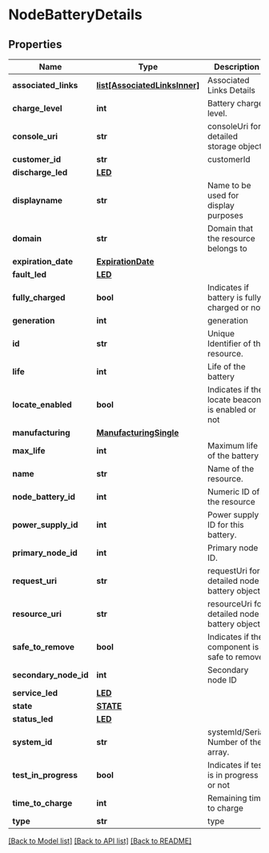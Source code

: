 # NodeBatteryDetails

## Properties
Name | Type | Description | Notes
------------ | ------------- | ------------- | -------------
**associated_links** | [**list[AssociatedLinksInner]**](AssociatedLinksInner.md) | Associated Links Details | [optional] 
**charge_level** | **int** | Battery charge level. | [optional] 
**console_uri** | **str** | consoleUri for detailed storage object | [optional] 
**customer_id** | **str** | customerId | [optional] 
**discharge_led** | [**LED**](LED.md) |  | [optional] 
**displayname** | **str** | Name to be used for display purposes | [optional] 
**domain** | **str** | Domain that the resource belongs to | [optional] 
**expiration_date** | [**ExpirationDate**](ExpirationDate.md) |  | [optional] 
**fault_led** | [**LED**](LED.md) |  | [optional] 
**fully_charged** | **bool** | Indicates if battery is fully charged or not | [optional] 
**generation** | **int** | generation | [optional] 
**id** | **str** | Unique Identifier of the resource. | [optional] 
**life** | **int** | Life of the battery | [optional] 
**locate_enabled** | **bool** | Indicates if the locate beacon is enabled or not | [optional] 
**manufacturing** | [**ManufacturingSingle**](ManufacturingSingle.md) |  | [optional] 
**max_life** | **int** | Maximum life of the battery | [optional] 
**name** | **str** | Name of the resource. | [optional] 
**node_battery_id** | **int** | Numeric ID of the resource | [optional] 
**power_supply_id** | **int** | Power supply ID for this battery. | [optional] 
**primary_node_id** | **int** | Primary node ID. | [optional] 
**request_uri** | **str** | requestUri for detailed node battery object | [optional] 
**resource_uri** | **str** | resourceUri for detailed node battery object | [optional] 
**safe_to_remove** | **bool** | Indicates if the component is safe to remove | [optional] 
**secondary_node_id** | **int** | Secondary node ID | [optional] 
**service_led** | [**LED**](LED.md) |  | [optional] 
**state** | [**STATE**](STATE.md) |  | [optional] 
**status_led** | [**LED**](LED.md) |  | [optional] 
**system_id** | **str** | systemId/Serial Number  of the array. | [optional] 
**test_in_progress** | **bool** | Indicates if test is in progress or not | [optional] 
**time_to_charge** | **int** | Remaining time to charge | [optional] 
**type** | **str** | type | [optional] 

[[Back to Model list]](../README.md#documentation-for-models) [[Back to API list]](../README.md#documentation-for-api-endpoints) [[Back to README]](../README.md)


